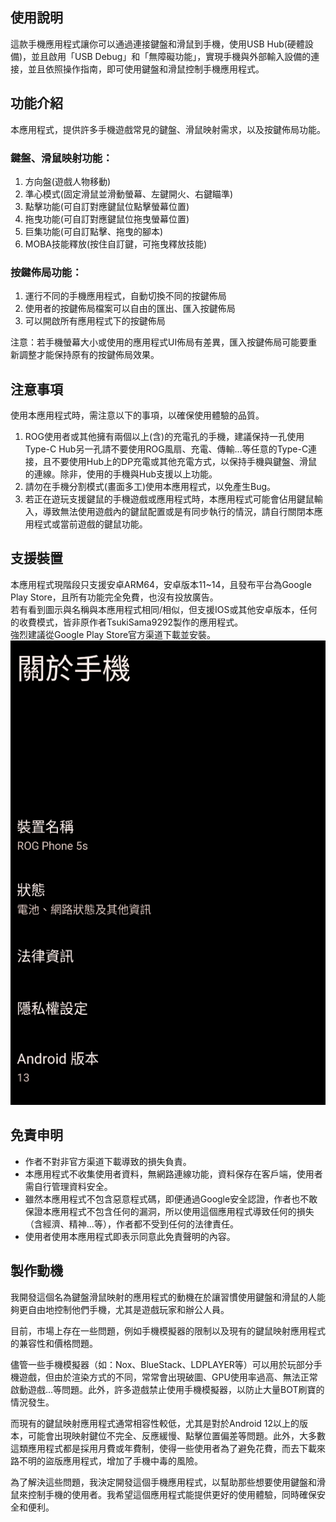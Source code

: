 ## 使用說明
這款手機應用程式讓你可以通過連接鍵盤和滑鼠到手機，使用USB Hub(硬體設備)，並且啟用「USB Debug」和「無障礙功能」，實現手機與外部輸入設備的連接，並且依照操作指南，即可使用鍵盤和滑鼠控制手機應用程式。

## 功能介紹
本應用程式，提供許多手機遊戲常見的鍵盤、滑鼠映射需求，以及按鍵佈局功能。  
### 鍵盤、滑鼠映射功能：
1. 方向盤(遊戲人物移動)
2. 準心模式(固定滑鼠並滑動螢幕、左鍵開火、右鍵瞄準)
3. 點擊功能(可自訂對應鍵鼠位點擊螢幕位置)
4. 拖曳功能(可自訂對應鍵鼠位拖曳螢幕位置)
5. 巨集功能(可自訂點擊、拖曳的腳本)
6. MOBA技能釋放(按住自訂鍵，可拖曳釋放技能)

### 按鍵佈局功能：  
1. 運行不同的手機應用程式，自動切換不同的按鍵佈局
2. 使用者的按鍵佈局檔案可以自由的匯出、匯入按鍵佈局
3. 可以開啟所有應用程式下的按鍵佈局

注意：若手機螢幕大小或使用的應用程式UI佈局有差異，匯入按鍵佈局可能要重新調整才能保持原有的按鍵佈局效果。
## 注意事項
使用本應用程式時，需注意以下的事項，以確保使用體驗的品質。
1. ROG使用者或其他擁有兩個以上(含)的充電孔的手機，建議保持一孔使用Type-C Hub另一孔請不要使用ROG風扇、充電、傳輸...等任意的Type-C連接，且不要使用Hub上的DP充電或其他充電方式，以保持手機與鍵盤、滑鼠的連線。除非，使用的手機與Hub支援以上功能。
2. 請勿在手機分割模式(畫面多工)使用本應用程式，以免產生Bug。
3. 若正在遊玩支援鍵鼠的手機遊戲或應用程式時，本應用程式可能會佔用鍵鼠輸入，導致無法使用遊戲內的鍵鼠配置或是有同步執行的情況，請自行關閉本應用程式或當前遊戲的鍵鼠功能。

## 支援裝置
本應用程式現階段只支援安卓ARM64，安卓版本11~14，且發布平台為Google Play Store，且所有功能完全免費，也沒有投放廣告。  
若有看到圖示與名稱與本應用程式相同/相似，但支援IOS或其他安卓版本，任何的收費模式，皆非原作者TsukiSama9292製作的應用程式。  
強烈建議從Google Play Store官方渠道下載並安裝。  
![aboutPhone](/aboutPhone.png)

## 免責申明
- 作者不對非官方渠道下載導致的損失負責。  
- 本應用程式不收集使用者資料，無網路連線功能，資料保存在客戶端，使用者需自行管理資料安全。  
- 雖然本應用程式不包含惡意程式碼，即便通過Google安全認證，作者也不敢保證本應用程式不包含任何的漏洞，所以使用這個應用程式導致任何的損失（含經濟、精神...等），作者都不受到任何的法律責任。  
- 使用者使用本應用程式即表示同意此免責聲明的內容。

## 製作動機
我開發這個名為鍵盤滑鼠映射的應用程式的動機在於讓習慣使用鍵盤和滑鼠的人能夠更自由地控制他們手機，尤其是遊戲玩家和辦公人員。

目前，市場上存在一些問題，例如手機模擬器的限制以及現有的鍵鼠映射應用程式的兼容性和價格問題。

儘管一些手機模擬器（如：Nox、BlueStack、LDPLAYER等）可以用於玩部分手機遊戲，但由於渲染方式的不同，常常會出現破圖、GPU使用率過高、無法正常啟動遊戲...等問題。此外，許多遊戲禁止使用手機模擬器，以防止大量BOT刷寶的情況發生。

而現有的鍵鼠映射應用程式通常相容性較低，尤其是對於Android 12以上的版本，可能會出現映射鍵位不完全、反應緩慢、點擊位置偏差等問題。此外，大多數這類應用程式都是採用月費或年費制，使得一些使用者為了避免花費，而去下載來路不明的盜版應用程式，增加了手機中毒的風險。

為了解決這些問題，我決定開發這個手機應用程式，以幫助那些想要使用鍵盤和滑鼠來控制手機的使用者。我希望這個應用程式能提供更好的使用體驗，同時確保安全和便利。